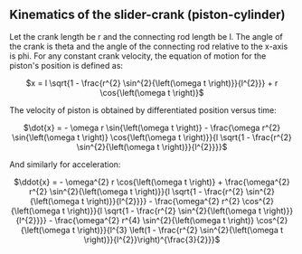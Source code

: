 ## Kinematics of the slider-crank (piston-cylinder)

Let the crank length be r and the connecting rod length be l. The angle of the crank is theta and the angle of the connecting rod relative to the x-axis is phi. For any constant crank velocity, the equation of motion for the piston's position is defined as:
<div align='center'>

$x = l \sqrt{1 - \frac{r^{2} \sin^{2}{\left(\omega t \right)}}{l^{2}}} + r \cos{\left(\omega t \right)}$

</div>

The velocity of piston is obtained by differentiated position versus time:
<div align = 'center'>

$\dot{x} = - \omega r \sin{\left(\omega t \right)} - \frac{\omega r^{2} \sin{\left(\omega t \right)} \cos{\left(\omega t \right)}}{l \sqrt{1 - \frac{r^{2} \sin^{2}{\left(\omega t \right)}}{l^{2}}}}$

</div>

And similarly for acceleration:
<div align = 'center'>

$\ddot{x} = - \omega^{2} r \cos{\left(\omega t \right)} + \frac{\omega^{2} r^{2} \sin^{2}{\left(\omega t \right)}}{l \sqrt{1 - \frac{r^{2} \sin^{2}{\left(\omega t \right)}}{l^{2}}}} - \frac{\omega^{2} r^{2} \cos^{2}{\left(\omega t \right)}}{l \sqrt{1 - \frac{r^{2} \sin^{2}{\left(\omega t \right)}}{l^{2}}}} - \frac{\omega^{2} r^{4} \sin^{2}{\left(\omega t \right)} \cos^{2}{\left(\omega t \right)}}{l^{3} \left(1 - \frac{r^{2} \sin^{2}{\left(\omega t \right)}}{l^{2}}\right)^{\frac{3}{2}}}$

</div>
